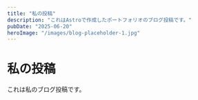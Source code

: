 ```yaml
---
title: "私の投稿"
description: "これはAstroで作成したポートフォリオのブログ投稿です。"
pubDate: "2025-06-20"
heroImage: "/images/blog-placeholder-1.jpg"
---
```


# 私の投稿

これは私のブログ投稿です。
